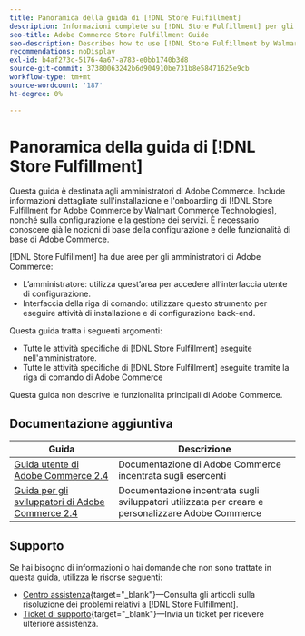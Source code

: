 ```yaml
---
title: Panoramica della guida di [!DNL Store Fulfillment]
description: Informazioni complete su [!DNL Store Fulfillment] per gli amministratori di Adobe Commerce, incluse installazione e onboarding.
seo-title: Adobe Commerce Store Fulfillment Guide
seo-description: Describes how to use [!DNL Store Fulfillment by Walmart Commerce Technologies] services with Adobe Commerce.
recommendations: noDisplay
exl-id: b4af273c-5176-4a67-a783-e0bb1740b3d8
source-git-commit: 37380063242b6d904910be731b8e58471625e9cb
workflow-type: tm+mt
source-wordcount: '187'
ht-degree: 0%

---
```


# Panoramica della guida di [!DNL Store Fulfillment]

Questa guida è destinata agli amministratori di Adobe Commerce. Include informazioni dettagliate sull&#39;installazione e l&#39;onboarding di [!DNL Store Fulfillment for Adobe Commerce by Walmart Commerce Technologies], nonché sulla configurazione e la gestione dei servizi. È necessario conoscere già le nozioni di base della configurazione e delle funzionalità di base di Adobe Commerce.

[!DNL Store Fulfillment] ha due aree per gli amministratori di Adobe Commerce:

* L’amministratore: utilizza quest’area per accedere all’interfaccia utente di configurazione.
* Interfaccia della riga di comando: utilizzare questo strumento per eseguire attività di installazione e di configurazione back-end.

Questa guida tratta i seguenti argomenti:

* Tutte le attività specifiche di [!DNL Store Fulfillment] eseguite nell&#39;amministratore.
* Tutte le attività specifiche di [!DNL Store Fulfillment] eseguite tramite la riga di comando di Adobe Commerce

Questa guida non descrive le funzionalità principali di Adobe Commerce.

## Documentazione aggiuntiva

| Guida | Descrizione |
|-----------------------------------------------------------------------|----------------------------------------------------------------------------|
| [Guida utente di Adobe Commerce 2.4](https://experienceleague.adobe.com/en/docs/commerce-admin/user-guides/home) | Documentazione di Adobe Commerce incentrata sugli esercenti |
| [Guida per gli sviluppatori di Adobe Commerce 2.4](https://developer.adobe.com/commerce/docs/) | Documentazione incentrata sugli sviluppatori utilizzata per creare e personalizzare Adobe Commerce |

## Supporto

Se hai bisogno di informazioni o hai domande che non sono trattate in questa guida, utilizza le risorse seguenti:

* [Centro assistenza](https://experienceleague.adobe.com/docs/commerce-knowledge-base/kb/help-center-guide/magento-help-center-user-guide.html#submit-ticket){target="_blank"}—Consulta gli articoli sulla risoluzione dei problemi relativi a [!DNL Store Fulfillment].
* [Ticket di supporto](https://experienceleague.adobe.com/docs/commerce-knowledge-base/kb/help-center-guide/magento-help-center-user-guide.html#submit-ticket){target="_blank"}—Invia un ticket per ricevere ulteriore assistenza.
